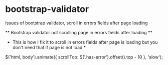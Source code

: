 # bootstrap-validator
Issues of bootstrap validator, scroll in errors fields after page loading

** Bootstrap validator not scrolling page in errors fields after loading **

* This is how I fix it to scroll in errors fields after page is loading but you don't need that if page is not load *

$('html, body').animate({
   scrollTop: $('.has-error').offset().top - 10
 }, 'slow');

